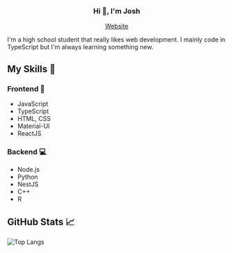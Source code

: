 <h3 align="center">Hi 👋, I'm Josh</h1>
<p align="center">
  <a href="https://www.joshchen984.com/">Website</a>
</p>
<p>I'm a high school student that really likes web development. I mainly code in TypeScript but I'm always learning something new.</h3>

## My Skills :crystal_ball:
### Frontend :eyes:
- JavaScript
- TypeScript
- HTML, CSS
- Material-UI
- ReactJS
### Backend :computer:
- Node.js
- Python
- NestJS
- C++
- R

## GitHub Stats :chart_with_upwards_trend:
![Top Langs](https://github-readme-stats.vercel.app/api/top-langs/?username=joshchen984&layout=compact&theme=tokyonight)
